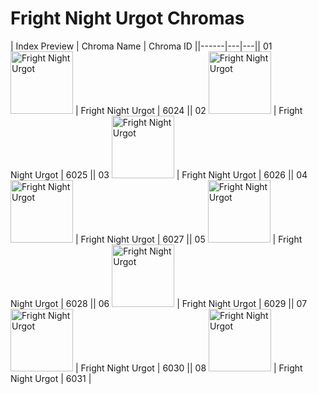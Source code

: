 # Fright Night Urgot Chromas

| Index  Preview | Chroma Name | Chroma ID ||------|---|---|| 01  <img src='https://raw.communitydragon.org/latest/plugins/rcp-be-lol-game-data/global/default/v1/champion-chroma-images/6/6024.png' alt='Fright Night Urgot' width='100'> | Fright Night Urgot | 6024 || 02  <img src='https://raw.communitydragon.org/latest/plugins/rcp-be-lol-game-data/global/default/v1/champion-chroma-images/6/6025.png' alt='Fright Night Urgot' width='100'> | Fright Night Urgot | 6025 || 03  <img src='https://raw.communitydragon.org/latest/plugins/rcp-be-lol-game-data/global/default/v1/champion-chroma-images/6/6026.png' alt='Fright Night Urgot' width='100'> | Fright Night Urgot | 6026 || 04  <img src='https://raw.communitydragon.org/latest/plugins/rcp-be-lol-game-data/global/default/v1/champion-chroma-images/6/6027.png' alt='Fright Night Urgot' width='100'> | Fright Night Urgot | 6027 || 05  <img src='https://raw.communitydragon.org/latest/plugins/rcp-be-lol-game-data/global/default/v1/champion-chroma-images/6/6028.png' alt='Fright Night Urgot' width='100'> | Fright Night Urgot | 6028 || 06  <img src='https://raw.communitydragon.org/latest/plugins/rcp-be-lol-game-data/global/default/v1/champion-chroma-images/6/6029.png' alt='Fright Night Urgot' width='100'> | Fright Night Urgot | 6029 || 07  <img src='https://raw.communitydragon.org/latest/plugins/rcp-be-lol-game-data/global/default/v1/champion-chroma-images/6/6030.png' alt='Fright Night Urgot' width='100'> | Fright Night Urgot | 6030 || 08  <img src='https://raw.communitydragon.org/latest/plugins/rcp-be-lol-game-data/global/default/v1/champion-chroma-images/6/6031.png' alt='Fright Night Urgot' width='100'> | Fright Night Urgot | 6031 |